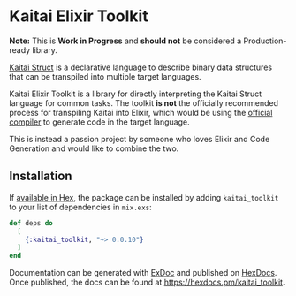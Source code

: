 # Kaitai Elixir Toolkit

**Note:**
This is **Work in Progress** and **should not** be considered a Production-ready library.

[Kaitai Struct](https://kaitai.io/) is a declarative language to describe binary data structures that can be transpiled into multiple target languages.

Kaitai Elixir Toolkit is a library for directly interpreting the Kaitai Struct language for common tasks. The toolkit **is not** the officially recommended process for transpiling Kaitai into Elixir, which would be using the [official compiler](https://github.com/kaitai-io/kaitai_struct_compiler) to generate code in the target language.

This is instead a passion project by someone who loves Elixir and Code Generation and would like to combine the two. 

## Installation

If [available in Hex](https://hex.pm/docs/publish), the package can be installed
by adding `kaitai_toolkit` to your list of dependencies in `mix.exs`:

```elixir
def deps do
  [
    {:kaitai_toolkit, "~> 0.0.10"}
  ]
end
```

Documentation can be generated with [ExDoc](https://github.com/elixir-lang/ex_doc)
and published on [HexDocs](https://hexdocs.pm). Once published, the docs can
be found at <https://hexdocs.pm/kaitai_toolkit>.

